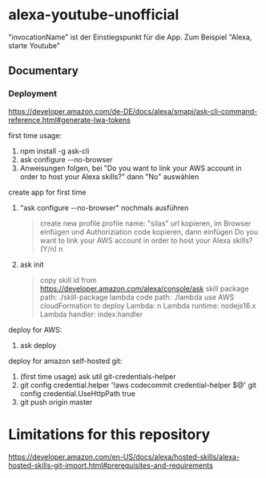 # alexa-youtube-unofficial

"invocationName" ist der Einstiegspunkt für die App. Zum Beispiel "Alexa, starte Youtube"

## Documentary

### Deployment
https://developer.amazon.com/de-DE/docs/alexa/smapi/ask-cli-command-reference.html#generate-lwa-tokens

first time usage:
1. npm install -g ask-cli
2. ask configure --no-browser
3. Anweisungen folgen, bei "Do you want to link your AWS account in order to host your Alexa skills?" dann "No" auswählen

create app for first time
1. "ask configure --no-browser" nochmals ausführen
   > create new profile
   > profile name: "silas"
   > url kopieren, im Browser einfügen und Authoriziation code kopieren, dann einfügen
   > Do you want to link your AWS account in order to host your Alexa skills? (Y/n) n
2. ask init
   > copy skill id from https://developer.amazon.com/alexa/console/ask
   > skill package path: ./skill-package
   > lambda code path: ./lambda
   > use AWS cloudFormation to deploy Lambda: n
   > Lambda runtime: nodejs16.x
   > Lambda handler: index.handler


deploy for AWS:
1. ask deploy

deploy for amazon self-hosted git:
1. (first time usage) ask util git-credentials-helper
2. git config credential.helper '!aws codecommit credential-helper $@'
   git config credential.UseHttpPath true
3. git push origin master

# Limitations for this repository

https://developer.amazon.com/en-US/docs/alexa/hosted-skills/alexa-hosted-skills-git-import.html#prerequisites-and-requirements